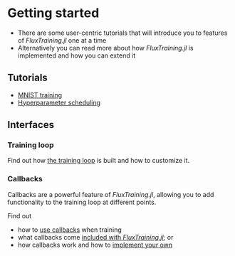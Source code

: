 # Getting started

- There are some user-centric tutorials that will introduce you to features of *FluxTraining.jl* one at a time
- Alternatively you can read more about how *FluxTraining.jl* is implemented and how you can extend it

## Tutorials

- [MNIST training](./tutorials/mnist.ipynb)
- [Hyperparameter scheduling](./tutorials/hyperparameters.md)

## Interfaces

### Training loop

Find out how [the training loop](training/basics.md) is built and how to customize it.

### Callbacks

Callbacks are a powerful feature of *FluxTraining.jl*, allowing you to add functionality to the training loop at different points.

Find out

- how to [use callbacks](./callbacks/usage.md) when training
- what callbacks come [included with *FluxTraining.jl*](./callbacks/reference.md); or
- how callbacks work and how to [implement your own](./callbacks/custom.md)